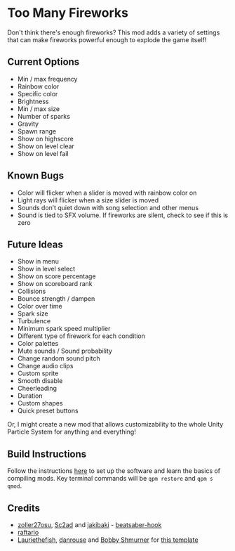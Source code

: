 # Too Many Fireworks

Don't think there's enough fireworks? This mod adds a variety of settings that can make fireworks powerful enough to explode the game itself!

## Current Options

- Min / max frequency
- Rainbow color
- Specific color
- Brightness
- Min / max size
- Number of sparks
- Gravity
- Spawn range
- Show on highscore
- Show on level clear
- Show on level fail

## Known Bugs

- Color will flicker when a slider is moved with rainbow color on
- Light rays will flicker when a size slider is moved
- Sounds don’t quiet down with song selection and other menus
- Sound is tied to SFX volume. If fireworks are silent, check to see if this is zero

## Future Ideas

- Show in menu
- Show in level select
- Show on score percentage
- Show on scoreboard rank
- Collisions
- Bounce strength / dampen
- Color over time
- Spark size
- Turbulence
- Minimum spark speed multiplier
- Different type of firework for each condition
- Color palettes
- Mute sounds / Sound probability
- Change random sound pitch
- Change audio clips
- Custom sprite
- Smooth disable
- Cheerleading
- Duration
- Custom shapes
- Quick preset buttons

Or, I might create a new mod that allows customizability to the whole Unity Particle System for anything and everything!

## Build Instructions

Follow the instructions [here](https://bsmg.wiki/modding/quest-mod-dev-intro.html) to set up the software and learn the basics of compiling mods. Key terminal commands will be `qpm restore` and `qpm s qmod`.

## Credits

* [zoller27osu](https://github.com/zoller27osu), [Sc2ad](https://github.com/Sc2ad) and [jakibaki](https://github.com/jakibaki) - [beatsaber-hook](https://github.com/sc2ad/beatsaber-hook)
* [raftario](https://github.com/raftario)
* [Lauriethefish](https://github.com/Lauriethefish), [danrouse](https://github.com/danrouse) and [Bobby Shmurner](https://github.com/BobbyShmurner) for [this template](https://github.com/Lauriethefish/quest-mod-template)